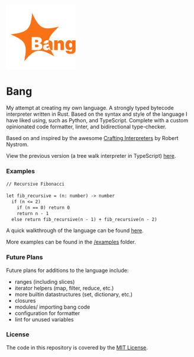 <img src="./logo.svg" height="175px">

# Bang

My attempt at creating my own language. A strongly typed bytecode interpreter written in Rust. Based on the syntax and style of the language I have liked using, such as Python, and TypeScript. Complete with a custom opinionated code formatter, linter, and bidirectional type-checker.

Based on and inspired by the awesome [Crafting Interpreters](https://craftinginterpreters.com/) by Robert Nystrom.

View the previous version (a tree walk interpreter in TypeScript) [here](https://github.com/brownben/bang/releases/tag/JS).

### Examples

```bang
// Recursive Fibonacci

let fib_recursive = (n: number) -> number
  if (n <= 2)
    if (n == 0) return 0
    return n - 1
  else return fib_recursive(n - 1) + fib_recursive(n - 2)
```

A quick walkthrough of the language can be found [here](/examples/syntax.bang).

More examples can be found in the [/examples](./examples/) folder.

### Future Plans

Future plans for additions to the language include:

- ranges (including slices)
- iterator helpers (map, filter, reduce, etc.)
- more builtin datastructures (set, dictionary, etc.)
- closures
- modules/ importing bang code
- configuration for formatter
- lint for unused variables

### License

The code in this repository is covered by the [MIT License](./LICENSE).
